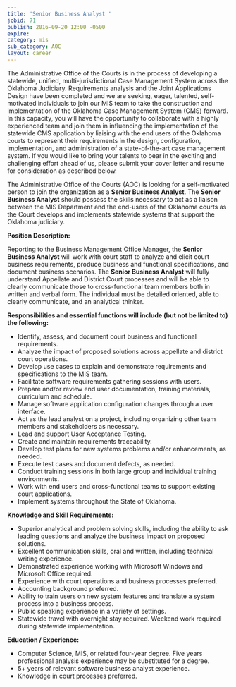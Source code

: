 ```yaml
---
title: 'Senior Business Analyst '
jobid: 71
publish: 2016-09-20 12:00 -0500
expire: 
category: mis
sub_category: AOC
layout: career
---
```

<p>The Administrative Office of the Courts is in the process of developing a statewide, unified, multi-jurisdictional Case Management System across the Oklahoma Judiciary.  Requirements analysis and the Joint Applications Design have been completed and we are seeking, eager, talented, self-motivated individuals to join our MIS team to take the construction and implementation of the Oklahoma Case Management System (CMS) forward.  In this capacity, you will have the opportunity to collaborate with a highly experienced team and join them in influencing the implementation of the statewide CMS application by liaising with the end users of the Oklahoma courts to represent their requirements in the design, configuration, implementation, and administration of a state-of-the-art case management system.  If you would like to bring your talents to bear in the exciting and challenging effort ahead of us, please submit your cover letter and resume for consideration as described below.</p>
<p>The Administrative Office of the Courts (AOC) is looking for a self-motivated person to join the organization as a <strong>Senior Business Analyst</strong>. The <strong>Senior Business Analyst</strong> should possess the skills necessary to act as a liaison between the MIS Department and the end-users of the Oklahoma courts as the Court develops and implements statewide systems that support the Oklahoma judiciary.</p>
<p><strong>Position Description:</strong></p>
<p>Reporting to the Business Management Office Manager, the <strong>Senior Business Analyst</strong> will work with court staff to analyze and elicit court business requirements, produce business and functional specifications, and document business scenarios.  The <strong>Senior Business Analyst</strong> will fully understand Appellate and District Court processes and will be able to clearly communicate those to cross-functional team members both in written and verbal form. The individual must be detailed oriented, able to clearly communicate, and an analytical thinker.</p>
<p><strong>Responsibilities and essential functions will include (but not be limited to) the following:</strong></p>
<ul>
<li>Identify, assess, and document court business and functional requirements.</li>
<li>Analyze the impact of proposed solutions across appellate and district court operations.</li>
<li>Develop use cases to explain and demonstrate requirements and specifications to the MIS team.</li>
<li>Facilitate software requirements gathering sessions with users.</li>
<li>Prepare and/or review end user documentation, training materials, curriculum and schedule.</li>
<li>Manage software application configuration changes through a user interface.</li>
<li>Act as the lead analyst on a project, including organizing other team members and stakeholders as necessary.</li>
<li>Lead and support User Acceptance Testing.</li>
<li>Create and maintain requirements traceability.</li>
<li>Develop test plans for new systems problems and/or enhancements, as needed.</li>
<li>Execute test cases and document defects, as needed.</li>
<li>Conduct training sessions in both large group and individual training environments.</li>
<li>Work with end users and cross-functional teams to support existing court applications.</li>
<li>Implement systems throughout the State of Oklahoma.</li>
</ul>
<p><strong>Knowledge and Skill Requirements:</strong></p>
<ul>
<li>Superior analytical and problem solving skills, including the ability to ask leading questions and analyze the business impact on proposed solutions.</li>
<li>Excellent communication skills, oral and written, including technical writing experience.</li>
<li>Demonstrated experience working with Microsoft Windows and Microsoft Office required.</li>
<li>Experience with court operations and business processes preferred.</li>
<li>Accounting background preferred.</li>
<li>Ability to train users on new system features and translate a system process into a business process.</li>
<li>Public speaking experience in a variety of settings.</li>
<li>Statewide travel with overnight stay required.  Weekend work required during statewide implementation.</li>
</ul>
<p><strong>Education / Experience:</strong></p>
<ul>
<li>Computer Science, MIS, or related four-year degree.   Five years professional analysis experience may be substituted for a degree.</li>
<li>5+ years of relevant software business analyst experience.</li>
<li>Knowledge in court processes preferred.</li></ul>